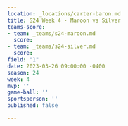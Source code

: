 ```yaml
---
location: _locations/carter-baron.md
title: S24 Week 4 - Maroon vs Silver
teams-score:
- team: _teams/s24-maroon.md
  score: 
- team: _teams/s24-silver.md
  score: 
field: "1"
date: 2023-03-26 09:00:00 -0400
season: 24
week: 4
mvp: ''
game-ball: ''
sportsperson: ''
published: false

---
```

